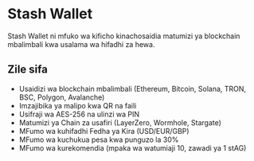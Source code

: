 # Stash Wallet

Stash Wallet ni mfuko wa kificho kinachosaidia matumizi ya blockchain mbalimbali kwa usalama wa hifadhi za hewa.

## Zile sifa
- Usaidizi wa blockchain mbalimbali (Ethereum, Bitcoin, Solana, TRON, BSC, Polygon, Avalanche)
- Imzajibika ya malipo kwa QR na faili
- Usifraji wa AES-256 na ulinzi wa PIN
- Matumizi ya Chain za usafiri (LayerZero, Wormhole, Stargate)
- MFumo wa kuhifadhi Fedha ya Kira (USD/EUR/GBP)
- MFumo wa kuchukua pesa kwa punguzo la 30%
- MFumo wa kurekomendia (mpaka wa watumiaji 10, zawadi ya 1 stAG)